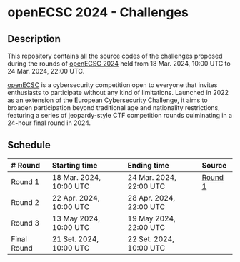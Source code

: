 # openECSC 2024 - Challenges

## Description

This repository contains all the source codes of the challenges proposed during the rounds of [openECSC 2024](https://open.ecsc2024.it) held from 18 Mar. 2024, 10:00 UTC to 24 Mar. 2024, 22:00 UTC.

[openECSC](https://open.ecsc2024.it) is a cybersecurity competition open to everyone that invites enthusiasts to participate without any kind of limitations. Launched in 2022 as an extension of the European Cybersecurity Challenge, it aims to broaden participation beyond traditional age and nationality restrictions, featuring a series of jeopardy-style CTF competition rounds culminating in a 24-hour final round in 2024.

## Schedule

| # Round      | Starting time           | Ending time             | Source              |
| :----------- | :---------------------- | :---------------------- | :------------------ |
| Round 1      | 18 Mar. 2024, 10:00 UTC | 24 Mar. 2024, 22:00 UTC | [Round 1](round-1/) |
| Round 2      | 22 Apr. 2024, 10:00 UTC | 28 Apr. 2024, 22:00 UTC |                     |
| Round 3      | 13 May 2024, 10:00 UTC  | 19 May 2024, 22:00 UTC  |                     |
| Final Round  | 21 Set. 2024, 10:00 UTC | 22 Set. 2024, 10:00 UTC |                     |
